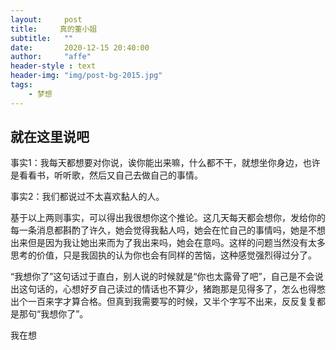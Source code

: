 ```yaml
---
layout:     post
title:     真的董小姐
subtitle:   ""
date:       2020-12-15 20:40:00
author:     "affe"
header-style : text
header-img: "img/post-bg-2015.jpg"
tags:
    - 梦想
---
```


##  就在这里说吧

事实1：我每天都想要对你说，诶你能出来嘛，什么都不干，就想坐你身边，也许是看看书，听听歌，然后又自己去做自己的事情。

事实2：我们都说过不太喜欢黏人的人。

基于以上两则事实，可以得出我很想你这个推论。这几天每天都会想你，发给你的每一条消息都斟酌了许久，她会觉得我黏人吗，她会在忙自己的事情吗，她是不想出来但是因为我让她出来而为了我出来吗，她会在意吗。这样的问题当然没有太多思考的价值，只是我固执的认为你也会有同样的苦恼，这种感觉强烈得过分了。

“我想你了”这句话过于直白，别人说的时候就是“你也太露骨了吧”，自己是不会说出这句话的，心想好歹自己读过的情话也不算少，猪跑那是见得多了，怎么也得憋出个一百来字才算合格。但真到我需要写的时候，又半个字写不出来，反反复复都是那句“我想你了”。

我在想 





